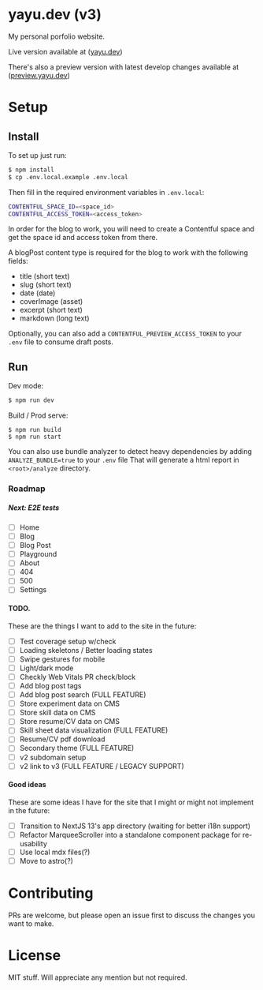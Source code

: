 # yayu.dev (v3)

My personal porfolio website.

Live version available at ([yayu.dev](https://yayu.dev))

There's also a preview version with latest develop changes available at ([preview.yayu.dev](https://preview.yayu.dev))

# Setup

## Install

To set up just run:

```sh
$ npm install
$ cp .env.local.example .env.local
```

Then fill in the required environment variables in `.env.local`:

```sh
CONTENTFUL_SPACE_ID=<space_id>
CONTENTFUL_ACCESS_TOKEN=<access_token>
```

In order for the blog to work, you will need to create a Contentful space and get the space id and access token from there.

A blogPost content type is required for the blog to work with the following fields:

- title (short text)
- slug (short text)
- date (date)
- coverImage (asset)
- excerpt (short text)
- markdown (long text)

Optionally, you can also add a `CONTENTFUL_PREVIEW_ACCESS_TOKEN` to your `.env` file to consume draft posts.

## Run

Dev mode:

```sh
$ npm run dev
```

Build / Prod serve:

```
$ npm run build
$ npm run start
```

You can also use bundle analyzer to detect heavy dependencies by adding `ANALYZE_BUNDLE=true` to your `.env` file
That will generate a html report in `<root>/analyze` directory.

### Roadmap

##### Next:  E2E tests
- [ ] Home
- [ ] Blog
- [ ] Blog Post
- [ ] Playground
- [ ] About
- [ ] 404
- [ ] 500
- [ ] Settings

#### TODO.

These are the things I want to add to the site in the future:

- [ ] Test coverage setup w/check
- [ ] Loading skeletons / Better loading states
- [ ] Swipe gestures for mobile
- [ ] Light/dark mode
- [ ] Checkly Web Vitals PR check/block
- [ ] Add blog post tags
- [ ] Add blog post search (FULL FEATURE)
- [ ] Store experiment data on CMS
- [ ] Store skill data on CMS
- [ ] Store resume/CV data on CMS
- [ ] Skill sheet data visualization (FULL FEATURE)
- [ ] Resume/CV pdf download
- [ ] Secondary theme (FULL FEATURE)
- [ ] v2 subdomain setup
- [ ] v2 link to v3 (FULL FEATURE / LEGACY SUPPORT)

#### Good ideas

These are some ideas I have for the site that I might or might not implement in the future:

- [ ] Transition to NextJS 13's app directory (waiting for better i18n support)
- [ ] Refactor MarqueeScroller into a standalone component package for re-usability
- [ ] Use local mdx files(?)
- [ ] Move to astro(?)

# Contributing

PRs are welcome, but please open an issue first to discuss the changes you want to make.

# License

MIT stuff. Will appreciate any mention but not required.
